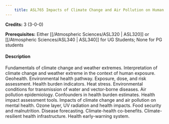 ```yaml
---
    title: ASL765 Impacts of Climate Change and Air Pollution on Human Health
---
```

**Credits:** 3 (3-0-0)



**Prerequisites:** Either [[/Atmospheric Sciences/ASL320 | ASL320]] or [[/Atmospheric Sciences/ASL340 | ASL340]] for UG Students; None for PG students

#### Description 
Fundamentals of climate change and weather extremes. Interpretation of climate change and weather extreme in the context of human exposure. Geohealth. Environmental health pathway. Exposure, dose, and risk assessment. Health burden indicators. Heat stress. Environmental conditions for transmission of water and vector-borne diseases. Air pollution epidemiology. Confounders in health burden estimates. Health impact assessment tools. Impacts of climate change and air pollution on mental health. Ozone layer, UV radiation and health impacts. Food security and malnutrition. Disease forecasting. Climate-health co-benefits. Climate-resilient health infrastructure. Health early-warning system.